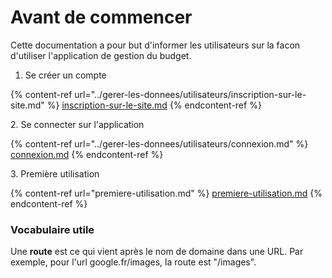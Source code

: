 # Avant de commencer

Cette documentation a pour but d'informer les utilisateurs sur la facon d'utiliser l'application de gestion du budget.&#x20;

1. Se créer un compte

{% content-ref url="../gerer-les-donnees/utilisateurs/inscription-sur-le-site.md" %}
[inscription-sur-le-site.md](../gerer-les-donnees/utilisateurs/inscription-sur-le-site.md)
{% endcontent-ref %}

2\. Se connecter sur l'application

{% content-ref url="../gerer-les-donnees/utilisateurs/connexion.md" %}
[connexion.md](../gerer-les-donnees/utilisateurs/connexion.md)
{% endcontent-ref %}

3\. Première utilisation

{% content-ref url="premiere-utilisation.md" %}
[premiere-utilisation.md](premiere-utilisation.md)
{% endcontent-ref %}

### Vocabulaire utile

Une **route** est ce qui vient après le nom de domaine dans une URL. Par exemple, pour l'url google.fr/images, la route est "/images".

